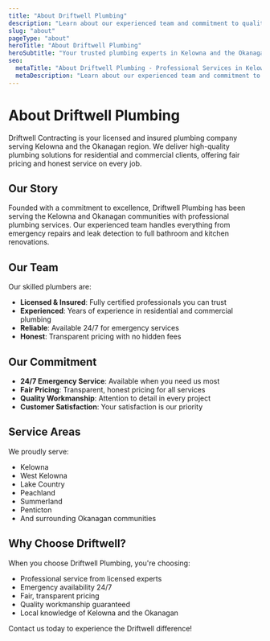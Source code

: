 ```yaml
---
title: "About Driftwell Plumbing"
description: "Learn about our experienced team and commitment to quality plumbing services in Kelowna and the Okanagan."
slug: "about"
pageType: "about"
heroTitle: "About Driftwell Plumbing"
heroSubtitle: "Your trusted plumbing experts in Kelowna and the Okanagan region."
seo:
  metaTitle: "About Driftwell Plumbing - Professional Services in Kelowna"
  metaDescription: "Learn about our experienced team and commitment to quality plumbing services in Kelowna and the Okanagan."
---
```


# About Driftwell Plumbing

Driftwell Contracting is your licensed and insured plumbing company serving Kelowna and the Okanagan region. We deliver high-quality plumbing solutions for residential and commercial clients, offering fair pricing and honest service on every job.

## Our Story

Founded with a commitment to excellence, Driftwell Plumbing has been serving the Kelowna and Okanagan communities with professional plumbing services. Our experienced team handles everything from emergency repairs and leak detection to full bathroom and kitchen renovations.

## Our Team

Our skilled plumbers are:
- **Licensed & Insured**: Fully certified professionals you can trust
- **Experienced**: Years of experience in residential and commercial plumbing
- **Reliable**: Available 24/7 for emergency services
- **Honest**: Transparent pricing with no hidden fees

## Our Commitment

- **24/7 Emergency Service**: Available when you need us most
- **Fair Pricing**: Transparent, honest pricing for all services
- **Quality Workmanship**: Attention to detail in every project
- **Customer Satisfaction**: Your satisfaction is our priority

## Service Areas

We proudly serve:
- Kelowna
- West Kelowna
- Lake Country
- Peachland
- Summerland
- Penticton
- And surrounding Okanagan communities

## Why Choose Driftwell?

When you choose Driftwell Plumbing, you're choosing:
- Professional service from licensed experts
- Emergency availability 24/7
- Fair, transparent pricing
- Quality workmanship guaranteed
- Local knowledge of Kelowna and the Okanagan

Contact us today to experience the Driftwell difference!

